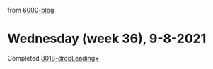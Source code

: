 from [6000-blog](../../../6000-blog.md)
# Wednesday (week 36), 9-8-2021
Completed [8018-dropLeading+](8018-dropLeading+.md)